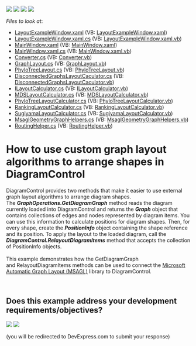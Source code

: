 <!-- default badges list -->
![](https://img.shields.io/endpoint?url=https://codecentral.devexpress.com/api/v1/VersionRange/128585309/24.2.1%2B)
[![](https://img.shields.io/badge/Open_in_DevExpress_Support_Center-FF7200?style=flat-square&logo=DevExpress&logoColor=white)](https://supportcenter.devexpress.com/ticket/details/T394199)
[![](https://img.shields.io/badge/📖_How_to_use_DevExpress_Examples-e9f6fc?style=flat-square)](https://docs.devexpress.com/GeneralInformation/403183)
[![](https://img.shields.io/badge/💬_Leave_Feedback-feecdd?style=flat-square)](#does-this-example-address-your-development-requirementsobjectives)
<!-- default badges end -->
<!-- default file list -->
*Files to look at*:

* [LayoutExampleWindow.xaml](./CS/DXDiagram.CustomLayoutAlgorithms/LayoutExampleWindow.xaml) (VB: [LayoutExampleWindow.xaml](./VB/DXDiagram.CustomLayoutAlgorithms/LayoutExampleWindow.xaml))
* [LayoutExampleWindow.xaml.cs](./CS/DXDiagram.CustomLayoutAlgorithms/LayoutExampleWindow.xaml.cs) (VB: [LayoutExampleWindow.xaml.vb](./VB/DXDiagram.CustomLayoutAlgorithms/LayoutExampleWindow.xaml.vb))
* [MainWindow.xaml](./CS/DXDiagram.CustomLayoutAlgorithms/MainWindow.xaml) (VB: [MainWindow.xaml](./VB/DXDiagram.CustomLayoutAlgorithms/MainWindow.xaml))
* [MainWindow.xaml.cs](./CS/DXDiagram.CustomLayoutAlgorithms/MainWindow.xaml.cs) (VB: [MainWindow.xaml.vb](./VB/DXDiagram.CustomLayoutAlgorithms/MainWindow.xaml.vb))
* [Converter.cs](./CS/MsaglHelpers/Converter.cs) (VB: [Converter.vb](./VB/MsaglHelpers/Converter.vb))
* [GraphLayout.cs](./CS/MsaglHelpers/Layout/GraphLayout.cs) (VB: [GraphLayout.vb](./VB/MsaglHelpers/Layout/GraphLayout.vb))
* [PhyloTreeLayout.cs](./CS/MsaglHelpers/Layout/PhyloTreeLayout.cs) (VB: [PhyloTreeLayout.vb](./VB/MsaglHelpers/Layout/PhyloTreeLayout.vb))
* [DisconnectedGraphsLayoutCaculator.cs](./CS/MsaglHelpers/LayoutCalculators/DisconnectedGraphsLayoutCaculator.cs) (VB: [DisconnectedGraphsLayoutCaculator.vb](./VB/MsaglHelpers/LayoutCalculators/DisconnectedGraphsLayoutCaculator.vb))
* [ILayoutCalculator.cs](./CS/MsaglHelpers/LayoutCalculators/ILayoutCalculator.cs) (VB: [ILayoutCalculator.vb](./VB/MsaglHelpers/LayoutCalculators/ILayoutCalculator.vb))
* [MDSLayoutCalculator.cs](./CS/MsaglHelpers/LayoutCalculators/MDSLayoutCalculator.cs) (VB: [MDSLayoutCalculator.vb](./VB/MsaglHelpers/LayoutCalculators/MDSLayoutCalculator.vb))
* [PhyloTreeLayoutCalculator.cs](./CS/MsaglHelpers/LayoutCalculators/PhyloTreeLayoutCalculator.cs) (VB: [PhyloTreeLayoutCalculator.vb](./VB/MsaglHelpers/LayoutCalculators/PhyloTreeLayoutCalculator.vb))
* [RankingLayoutCalculator.cs](./CS/MsaglHelpers/LayoutCalculators/RankingLayoutCalculator.cs) (VB: [RankingLayoutCalculator.vb](./VB/MsaglHelpers/LayoutCalculators/RankingLayoutCalculator.vb))
* [SugiyamaLayoutCalculator.cs](./CS/MsaglHelpers/LayoutCalculators/SugiyamaLayoutCalculator.cs) (VB: [SugiyamaLayoutCalculator.vb](./VB/MsaglHelpers/LayoutCalculators/SugiyamaLayoutCalculator.vb))
* [MsaglGeometryGraphHelpers.cs](./CS/MsaglHelpers/MsaglGeometryGraphHelpers.cs) (VB: [MsaglGeometryGraphHelpers.vb](./VB/MsaglHelpers/MsaglGeometryGraphHelpers.vb))
* [RoutingHelper.cs](./CS/MsaglHelpers/RoutingHelper.cs) (VB: [RoutingHelper.vb](./VB/MsaglHelpers/RoutingHelper.vb))
<!-- default file list end -->
# How to use custom graph layout algorithms to arrange shapes in DiagramControl


DiagramControl provides two methods that make it easier to use external graph layout algorithms to arrange diagram shapes. The <strong><em>GraphOperations.GetDiagramGraph</em></strong> method reads the diagram currently loaded into DiagramControl and returns the <strong><em>Graph</em></strong> object that contains collections of edges and nodes represented by diagram items. You can use this information to calculate positions for diagram shapes. Then, for every shape, create the <strong><em>PositionInfo</em> </strong>object containing the shape reference and its position. To apply the layout to the loaded diagram, call the <em><strong>DiagramControl.RelayoutDiagramItems</strong></em> method that accepts the collection of PositionInfo objects.<br><br>This example demonstrates how the GetDiagramGraph and RelayoutDiagramItems methods can be used to connect the <a href="https://github.com/Microsoft/automatic-graph-layout">Microsoft Automatic Graph Layout (MSAGL)</a> library to DiagramControl.

<br/>


<!-- feedback -->
## Does this example address your development requirements/objectives?

[<img src="https://www.devexpress.com/support/examples/i/yes-button.svg"/>](https://www.devexpress.com/support/examples/survey.xml?utm_source=github&utm_campaign=wpf-diagram-use-custom-graph-layout-algorithms-to-arrange-shapes&~~~was_helpful=yes) [<img src="https://www.devexpress.com/support/examples/i/no-button.svg"/>](https://www.devexpress.com/support/examples/survey.xml?utm_source=github&utm_campaign=wpf-diagram-use-custom-graph-layout-algorithms-to-arrange-shapes&~~~was_helpful=no)

(you will be redirected to DevExpress.com to submit your response)
<!-- feedback end -->

